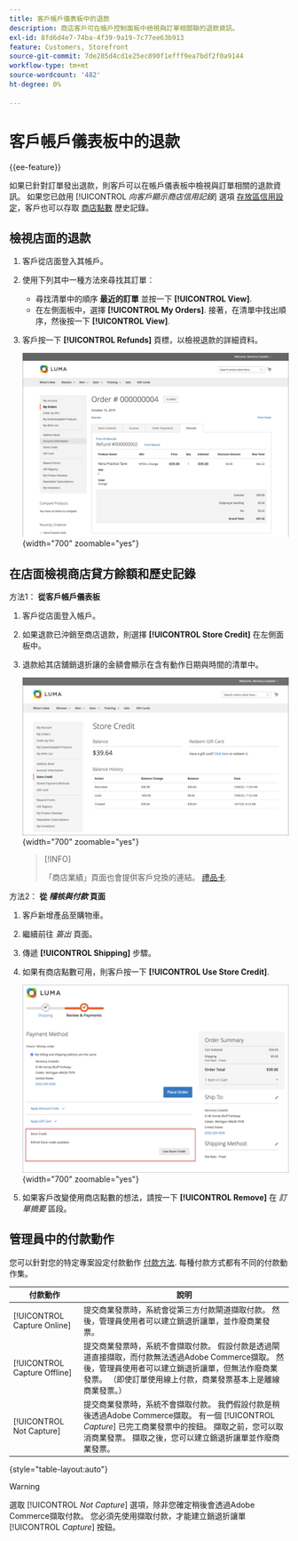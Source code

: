```yaml
---
title: 客戶帳戶儀表板中的退款
description: 商店客戶可在帳戶控制面板中檢視與訂單相關聯的退款資訊。
exl-id: 8fd6d4e7-74ba-4f39-9a19-7c77ee63b913
feature: Customers, Storefront
source-git-commit: 7de285d4cd1e25ec890f1efff9ea7bdf2f0a9144
workflow-type: tm+mt
source-wordcount: '482'
ht-degree: 0%

---
```


# 客戶帳戶儀表板中的退款

{{ee-feature}}

如果已針對訂單發出退款，則客戶可以在帳戶儀表板中檢視與訂單相關的退款資訊。 如果您已啟用 [!UICONTROL _向客戶顯示商店信用記錄_] 選項 [存放區信用設定](../customers/credit-configure.md)，客戶也可以存取 [商店點數](../customers/store-credit.md) 歷史記錄。

## 檢視店面的退款

1. 客戶從店面登入其帳戶。

1. 使用下列其中一種方法來尋找其訂單：

   * 尋找清單中的順序 **最近的訂單** 並按一下 **[!UICONTROL View]**.
   * 在左側面板中，選擇 **[!UICONTROL My Orders]**. 接著，在清單中找出順序，然後按一下 **[!UICONTROL View]**.

1. 客戶按一下 **[!UICONTROL Refunds]** 頁標，以檢視退款的詳細資料。

   ![店面的退款詳細資料](assets/customer-account-order-refunds.png){width="700" zoomable="yes"}

## 在店面檢視商店貸方餘額和歷史記錄

方法1： **從客戶帳戶儀表板**

1. 客戶從店面登入帳戶。

1. 如果退款已沖銷至商店退款，則選擇 **[!UICONTROL Store Credit]** 在左側面板中。

1. 退款給其店舖銷退折讓的金額會顯示在含有動作日期與時間的清單中。

   ![退還給商店貸方的金額](assets/customer-account-store-credit.png){width="700" zoomable="yes"}

   >[!INFO]
   >
   >「商店業績」頁面也會提供客戶兌換的連結。 [禮品卡](../stores-purchase/product-gift-card-workflow.md#check-status-and-balance-of-the-gift-card).

方法2： **從 _稽核與付款_ 頁面**

1. 客戶新增產品至購物車。

2. 繼續前往 _簽出_ 頁面。

3. 傳遞 **[!UICONTROL Shipping]** 步驟。

4. 如果有商店點數可用，則客戶按一下 **[!UICONTROL Use Store Credit]**.

   ![儲存複查與付款的信用頁](assets/customer-account-order-refund-from-checkout.png){width="700" zoomable="yes"}

5. 如果客戶改變使用商店點數的想法，請按一下 **[!UICONTROL Remove]** 在 _訂單摘要_ 區段。

## 管理員中的付款動作

您可以針對您的特定專案設定付款動作 [付款方法](../configuration-reference/sales/payment-methods.md). 每種付款方式都有不同的付款動作集。

| 付款動作 | 說明 |
|--- |---|
| [!UICONTROL Capture Online] | 提交商業發票時，系統會從第三方付款閘道擷取付款。 然後，管理員使用者可以建立銷退折讓單，並作廢商業發票。 |
| [!UICONTROL Capture Offline] | 提交商業發票時，系統不會擷取付款。 假設付款是透過閘道直接擷取，而付款無法透過Adobe Commerce擷取。 然後，管理員使用者可以建立銷退折讓單，但無法作廢商業發票。 （即使訂單使用線上付款，商業發票基本上是離線商業發票。） |
| [!UICONTROL Not Capture] | 提交商業發票時，系統不會擷取付款。 我們假設付款是稍後透過Adobe Commerce擷取。 有一個 [!UICONTROL _Capture_] 已完工商業發票中的按鈕。 擷取之前，您可以取消商業發票。 擷取之後，您可以建立銷退折讓單並作廢商業發票。 |

{style="table-layout:auto"}

>[!WARNING]
>
>選取 [!UICONTROL _Not Capture_] 選項，除非您確定稍後會透過Adobe Commerce擷取付款。 您必須先使用擷取付款，才能建立銷退折讓單 [!UICONTROL _Capture_] 按鈕。
